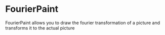 # FourierPaint
FourierPaint allows you to draw the fourier transformation of a picture and transforms it to the actual picture
